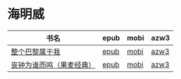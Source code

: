# 海明威

| 书名 | epub | mobi | azw3 |
| --- | --- | --- | --- |
| [整个巴黎属于我](http://ct.dalanmei.com/f/31084289-571802379-e7aba9) | [epub](http://ct.dalanmei.com/f/31084289-571802379-e7aba9) | [mobi](http://ct.dalanmei.com/f/31084289-571532923-48dd60) | [azw3](http://ct.dalanmei.com/f/31084289-572195134-121420) |
| [丧钟为谁而鸣（果麦经典）](http://ct.dalanmei.com/f/31084289-571812493-311d00) | [epub](http://ct.dalanmei.com/f/31084289-571812493-311d00) | [mobi](http://ct.dalanmei.com/f/31084289-571542576-7c7e5c) | [azw3](http://ct.dalanmei.com/f/31084289-572014141-acc103) |
